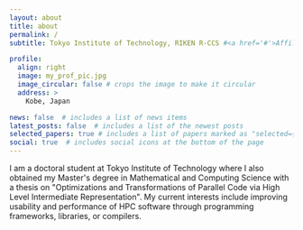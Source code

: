 ```yaml
---
layout: about
title: about
permalink: /
subtitle: Tokyo Institute of Technology, RIKEN R-CCS #<a href='#'>Affiliations</a>. Address. Contacts. Moto. Etc.

profile:
  align: right
  image: my_prof_pic.jpg
  image_circular: false # crops the image to make it circular
  address: >
    Kobe, Japan

news: false  # includes a list of news items
latest_posts: false  # includes a list of the newest posts
selected_papers: true # includes a list of papers marked as "selected={true}"
social: true  # includes social icons at the bottom of the page
---
```


I am a doctoral student at Tokyo Institute of Technology where I also obtained my Master's degree in Mathematical and Computing Science with a thesis on "Optimizations and Transformations of Parallel Code via High Level Intermediate Representation". My current interests include improving usability and performance of HPC software through programming frameworks, libraries, or compilers.
